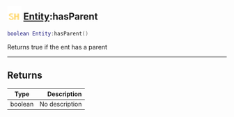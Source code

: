 ## <img src="../../.gitbook/assets/shared.png" width="32" height="32" /> [Entity](../entity/README.md):hasParent

```lua
boolean Entity:hasParent()
```

Returns true if the ent has a parent

------
## Returns

| Type   | Description |
| ------ | ----------: |
| boolean | No description |

